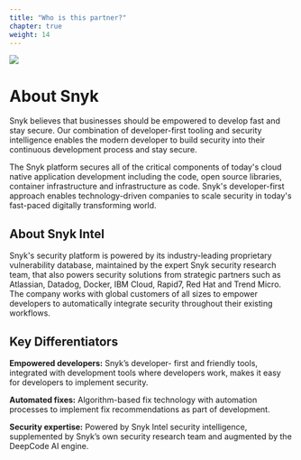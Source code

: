 ```yaml
---
title: "Who is this partner?"
chapter: true
weight: 14
---
```

<a href="https://snyk.co/AWSMP-Workshop" target="_blank"><img src="/images/snyk-logo-solid-background.png"></a>

# About Snyk

Snyk believes that businesses should be empowered to develop fast and stay secure. Our combination of developer-first tooling and security intelligence enables the modern developer to build security into their continuous development process and stay secure. 

The Snyk platform secures all of the critical components of today's cloud native application development including the code, open source libraries, container infrastructure and infrastructure as code. Snyk's developer-first approach enables technology-driven companies to scale security in today's fast-paced digitally transforming world. 

## About Snyk Intel 
Snyk's security platform is powered by its industry-leading proprietary vulnerability database, maintained by the expert Snyk security research team, that also powers security solutions from strategic partners such as Atlassian, Datadog, Docker, IBM Cloud, Rapid7, Red Hat and Trend Micro. The company works with global customers of all sizes to empower developers to automatically integrate security throughout their existing workflows.

## Key Differentiators 
**Empowered developers:** Snyk’s developer- first and friendly tools, integrated with development tools where developers work, makes it easy for developers to implement security.

**Automated fixes:** Algorithm-based fix technology with automation processes to implement fix recommendations as part of development.

**Security expertise:** Powered by Snyk Intel security intelligence, supplemented by Snyk’s own security research team and augmented by the DeepCode AI engine.


